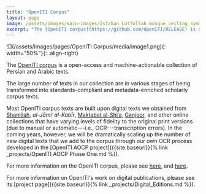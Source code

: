 ```yaml
---
title: "OpenITI Corpus"
layout: page
image: /assets/images/main-images/Isfahan_Lotfollah_mosque_ceiling_symmetric_narrow_border.png
excerpt: "The [OpenITI corpus](https://github.com/OpenITI/RELEASE) is a open-access and machine-actionable collection of Persian and Arabic texts."
---
```


![](/assets/images/pages/OpenITI Corpus/media/image1.png){: width="50%"}{: .align-right}

The [OpenITI corpus](https://github.com/OpenITI/RELEASE) is a open-access and machine-actionable collection of Persian and Arabic texts.

The large number of texts in our collection are in various stages of being transformed into standards-compliant and metadata-enriched scholarly corpus texts. 

Most OpenITI corpus texts are built upon digital texts we obtained from [Shamilah](https://shamela.ws/), *al-Jāmiʿ al-Kabīr*, [Maktabat al-Shiʿa](http://shiaonlinelibrary.com/), [Ganjoor](https://ganjoor.net/), and other online collections that have varying levels of fidelity to the original print versions (due to manual or automatic---i.e., OCR---transcription errors). In the coming years, however, we will be dramatically scaling up the number of new digital texts that we add to the corpus through our own OCR process developed in the [OpenITI AOCP project]({{site.baseurl}}{% link _projects/OpenITI AOCP Phase One.md %}).

For more information on the OpenITI corpus, please see [here](https://kitab-project.org/docs/openITI), and [here](https://kitab-project.org/corpus/).

For more information on OpenITI's work on digital publications, please see its [project page]({{site.baseurl}}{% link _projects/Digital_Editions.md %}).
